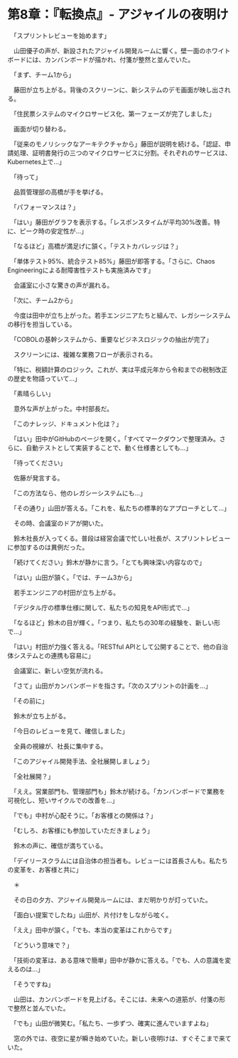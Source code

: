 # 第8章：『転換点』- アジャイルの夜明け

　「スプリントレビューを始めます」

　山田優子の声が、新設されたアジャイル開発ルームに響く。壁一面のホワイトボードには、カンバンボードが描かれ、付箋が整然と並んでいた。

　「まず、チーム1から」

　藤田が立ち上がる。背後のスクリーンに、新システムのデモ画面が映し出される。

　「住民票システムのマイクロサービス化、第一フェーズが完了しました」

　画面が切り替わる。

　「従来のモノリシックなアーキテクチャから」藤田が説明を続ける。「認証、申請処理、証明書発行の三つのマイクロサービスに分割。それぞれのサービスは、Kubernetes上で...」

　「待って」

　品質管理部の高橋が手を挙げる。

　「パフォーマンスは？」

　「はい」藤田がグラフを表示する。「レスポンスタイムが平均30%改善。特に、ピーク時の安定性が...」

　「なるほど」高橋が満足げに頷く。「テストカバレッジは？」

　「単体テスト95%、統合テスト85%」藤田が即答する。「さらに、Chaos Engineeringによる耐障害性テストも実施済みです」

　会議室に小さな驚きの声が漏れる。

　「次に、チーム2から」

　今度は田中が立ち上がった。若手エンジニアたちと組んで、レガシーシステムの移行を担当している。

　「COBOLの基幹システムから、重要なビジネスロジックの抽出が完了」

　スクリーンには、複雑な業務フローが表示される。

　「特に、税額計算のロジック。これが、実は平成元年から令和までの税制改正の歴史を物語っていて...」

　「素晴らしい」

　意外な声が上がった。中村部長だ。

　「このナレッジ、ドキュメント化は？」

　「はい」田中がGitHubのページを開く。「すべてマークダウンで整理済み。さらに、自動テストとして実装することで、動く仕様書としても...」

　「待ってください」

　佐藤が発言する。

　「この方法なら、他のレガシーシステムにも...」

　「その通り」山田が答える。「これを、私たちの標準的なアプローチとして...」

　その時、会議室のドアが開いた。

　鈴木社長が入ってくる。普段は経営会議で忙しい社長が、スプリントレビューに参加するのは異例だった。

　「続けてください」鈴木が静かに言う。「とても興味深い内容なので」

　「はい」山田が頷く。「では、チーム3から」

　若手エンジニアの村田が立ち上がる。

　「デジタル庁の標準仕様に関して、私たちの知見をAPI形式で...」

　「なるほど」鈴木の目が輝く。「つまり、私たちの30年の経験を、新しい形で...」

　「はい」村田が力強く答える。「RESTful APIとして公開することで、他の自治体システムとの連携も容易に」

　会議室に、新しい空気が流れる。

　「さて」山田がカンバンボードを指さす。「次のスプリントの計画を...」

　「その前に」

　鈴木が立ち上がる。

　「今日のレビューを見て、確信しました」

　全員の視線が、社長に集中する。

　「このアジャイル開発手法、全社展開しましょう」

　「全社展開？」

　「ええ。営業部門も、管理部門も」鈴木が続ける。「カンバンボードで業務を可視化し、短いサイクルでの改善を...」

　「でも」中村が心配そうに。「お客様との関係は？」

　「むしろ、お客様にも参加していただきましょう」

　鈴木の声に、確信が満ちている。

　「デイリースクラムには自治体の担当者も。レビューには首長さんも。私たちの変革を、お客様と共に」

　＊

　その日の夕方、アジャイル開発ルームには、まだ明かりが灯っていた。

　「面白い提案でしたね」山田が、片付けをしながら呟く。

　「ええ」田中が頷く。「でも、本当の変革はこれからです」

　「どういう意味で？」

　「技術の変革は、ある意味で簡単」田中が静かに答える。「でも、人の意識を変えるのは...」

　「そうですね」

　山田は、カンバンボードを見上げる。そこには、未来への道筋が、付箋の形で整然と並んでいた。

　「でも」山田が微笑む。「私たち、一歩ずつ、確実に進んでいますよね」

　窓の外では、夜空に星が瞬き始めていた。新しい夜明けは、すぐそこまで来ていた。
